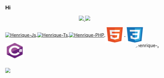 ### Hi
<div align="center">
  <a href="https://github.com/henriquefral">
  <img height="200em" src="https://github-readme-stats.vercel.app/api?username=henriquefral&show_icons=true&theme=dark&include_all_commits=true&count_private=true"/>
  <img height="200em" src="https://github-readme-stats.vercel.app/api/top-langs/?username=henriquefral&layout=compact&langs_count=7&theme=dark"/>
</div>
 <div style="display: inline_block"><br>
  <img align="center" alt="Henrique-Js" height="50" width="60" src="https://cdn.jsdelivr.net/gh/devicons/devicon/icons/javascript/javascript-plain.svg">
  <img align="center" alt="Henrique-Ts" height="50" width="60" src="https://cdn.jsdelivr.net/gh/devicons/devicon/icons/typescript/typescript-plain.svg">
  <img align="center" alt="Henrique-PHP" height="50" width="60" src="https://cdn.jsdelivr.net/gh/devicons/devicon/icons/php/php-plain.svg">
  <img align="center" alt="Henrique-HTML" height="50" width="60" src="https://raw.githubusercontent.com/devicons/devicon/master/icons/html5/html5-original.svg">
  <img align="center" alt="Henrique-CSS" height="50" width="60" src="https://raw.githubusercontent.com/devicons/devicon/master/icons/css3/css3-original.svg">
  <img align="center" alt="Henrique-Csharp" height="50" width="60" src="https://raw.githubusercontent.com/devicons/devicon/master/icons/csharp/csharp-original.svg">
  <img align="right" alt="Henrique-pic" height="200" style="border-radius:50px;" src="https://64.media.tumblr.com/d54f8ec679bfb4d66db80b71a9390f41/bea462105db3d820-7c/s400x600/47b7b107242aaa30e153a783c5ebcc99104443a5.jpg?width=676&height=676">
</div>
  
  ##
 
<div> 
  <a href="https://www.linkedin.com/in/henrique-freitas-alves" target="_blank"><img src="https://img.shields.io/badge/-LinkedIn-%230077B5?style=for-the-badge&logo=linkedin&logoColor=white" target="_blank"></a> 
 
</div>
